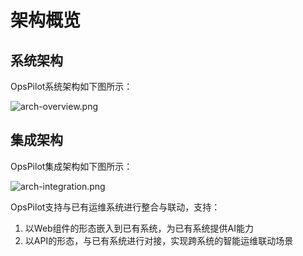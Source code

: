 # 架构概览

## 系统架构

OpsPilot系统架构如下图所示：

![arch-overview.png](https://static.cwoa.net/ce13f1df99db425c8092799470066c84.png)

## 集成架构

OpsPilot集成架构如下图所示：

![arch-integration.png](https://static.cwoa.net/ed1c16f52ca04d628731cd0cfdd9992c.png)

OpsPilot支持与已有运维系统进行整合与联动，支持：

1. 以Web组件的形态嵌入到已有系统，为已有系统提供AI能力
2. 以API的形态，与已有系统进行对接，实现跨系统的智能运维联动场景


